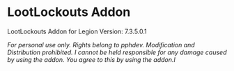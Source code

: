 # LootLockouts Addon
LootLockouts Addon for Legion
Version: 7.3.5.0.1

<i>For personal use only. Rights belong to pphdev. Modification and Distribution prohibited. I cannot be held responsible for any damage caused by using the addon. You agree to this by using the addon.I</i>
